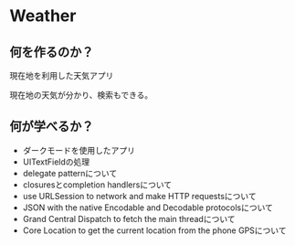 # Weather

## 何を作るのか？

現在地を利用した天気アプリ

現在地の天気が分かり、検索もできる。

## 何が学べるか？

* ダークモードを使用したアプリ
 * UITextFieldの処理
 * delegate patternについて
 * closuresとcompletion handlersについて
 * use URLSession to network and make HTTP requestsについて
 * JSON with the native Encodable and Decodable protocolsについて
 * Grand Central Dispatch to fetch the main threadについて
 * Core Location to get the current location from the phone GPSについて
 
 


